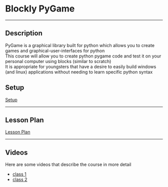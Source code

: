 <h1>Blockly PyGame</h1>
<hr>
<h2>Description</h2>
PyGame is a graphical library built for python which allows you to create games and graphical-user-interfaces for python<br>
This course will allow you to create python pygame code and test it on your personal computer using blocks (similar to scratch)<br>
It is appropriate for youngsters that have a desire to easily build windows (and linux) applications without needing to learn specific python syntax<br>
<section id = "setup"><h2>Setup</h2></section>
<a href="http://Paulware.github.io/blocklyPygame/setup.html">Setup</a><br>
<hr>
<section id="lessons"><h2>Lesson Plan</h2></section>
<a href="https://paulware.github.io/blocklyPygame/lessonPlan.html">Lesson Plan</a><br>
<hr>
<section id="videos"><h2>Videos</h2></section>
Here are some videos that describe the course in more detail<br>
<ul>
<li><a href="https://www.youtube.com/watch?v=WBzT1Q6F2Rg&feature=youtu.be">class 1</a></li>
<li><a href="https://www.youtube.com/watch?v=O46umt3dZJ0&feature=youtu.be">class 2</a></li>
</ul>
       
       